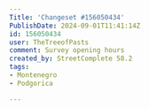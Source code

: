 ```yaml
---
Title: 'Changeset #156050434'
PublishDate: 2024-09-01T11:41:14Z
id: 156050434
user: TheTreeofPasts
comment: Survey opening hours
created_by: StreetComplete 58.2
tags:
- Montenegro
- Podgorica

---
```

